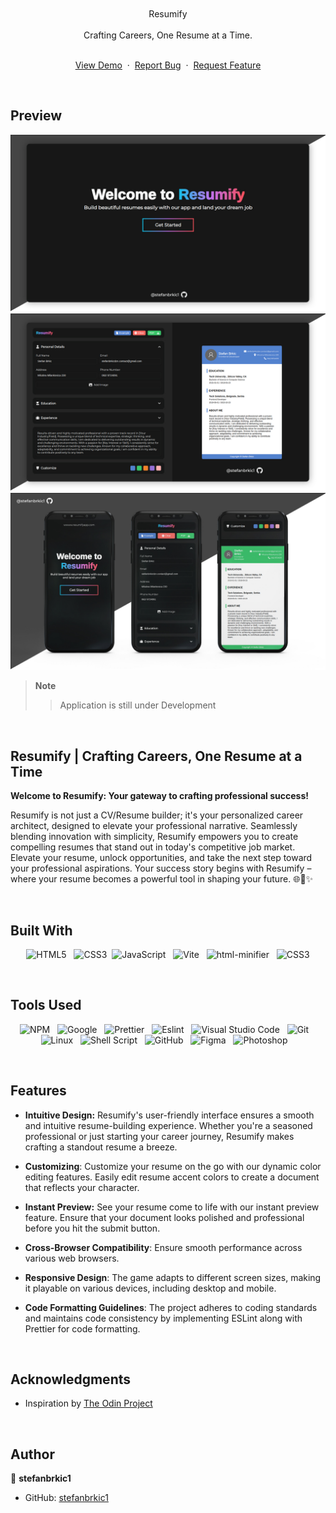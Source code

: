<br>
<br>

<div align="center">
<div>Resumify</div>
<br>
Crafting Careers, One Resume at a Time.
<br>
<br>
  <p>
    <a href="https://stefanbrkic1.github.io/cv-app/">View Demo</a>
    &nbsp;·&nbsp;
    <a href="https://github.com/stefanbrkic1/cv-app/issues">Report Bug</a>
    &nbsp;·&nbsp;
    <a href="https://github.com/stefanbrkic1/cv-app/issues">Request Feature</a>
  </p>

</div>

<br>
<!-- ABOUT THE PROJECT -->

## Preview

![Preview](<./src/assets/img/GitHub(MainPage).jpg>)
![Preview](<./src/assets/img/GitHub(MainPage)2.jpg>)
![Preview](<./src/assets/img/GitHub(PHONES).jpg>)

> **Note**
>
> > Application is still under Development

<br>

## Resumify | Crafting Careers, One Resume at a Time

**Welcome to Resumify: Your gateway to crafting professional success!**

Resumify is not just a CV/Resume builder; it's your personalized career architect, designed to elevate your professional narrative. Seamlessly blending innovation with simplicity, Resumify empowers you to create compelling resumes that stand out in today's competitive job market.
Elevate your resume, unlock opportunities, and take the next step toward your professional aspirations. Your success story begins with Resumify – where your resume becomes a powerful tool in shaping your future. 🌐📄✨

<br>

## Built With

<div align=center>

![HTML5](https://img.shields.io/badge/html5-%23E34F26.svg?style=for-the-badge&logo=html5&logoColor=white) &nbsp;&nbsp;![CSS3](https://img.shields.io/badge/css3-%231572B6.svg?style=for-the-badge&logo=css3&logoColor=white)&nbsp;&nbsp;![JavaScript](https://img.shields.io/badge/ES6%20Modules%20-%23F7DF1E.svg?style=for-the-badge&logo=javascript&logoColor=black) &nbsp;&nbsp;![Vite](https://img.shields.io/badge/vite-%23E34F26.svg?style=for-the-badge&logo=vite&logoColor=white) &nbsp;&nbsp;![html-minifier](https://img.shields.io/badge/html%20minifier-A90533?style=for-the-badge&logo=html5&logoColor=white) &nbsp;&nbsp;![CSS3](https://img.shields.io/badge/css_minifier-2C2D72.svg?style=for-the-badge&logo=css3&logoColor=white)

</div>

<br>

## Tools Used

<div align=center>
  
![NPM](https://img.shields.io/badge/npm-CB3837?style=for-the-badge&logo=npm&logoColor=white) &nbsp;&nbsp;![Google](https://img.shields.io/badge/google-DA4437?style=for-the-badge&logo=google&logoColor=white) &nbsp;&nbsp;![Prettier](https://img.shields.io/badge/prettier-1A2C34?style=for-the-badge&logo=prettier&logoColor=F7BA3E) &nbsp;&nbsp;![Eslint](https://img.shields.io/badge/eslint-3A33D1?style=for-the-badge&logo=eslint&logoColor=white) &nbsp;&nbsp;![Visual Studio Code](https://img.shields.io/badge/VS%20Code-0078d7.svg?style=for-the-badge&logo=visual-studio-code&logoColor=white) &nbsp;&nbsp;![Git](https://img.shields.io/badge/Git-F05032?style=for-the-badge&logo=git&logoColor=white) &nbsp;&nbsp;![Linux](https://img.shields.io/badge/linux-FCC624?style=for-the-badge&logo=linux&logoColor=black) &nbsp;&nbsp;![Shell Script](https://img.shields.io/badge/Terminal-241F31?style=for-the-badge&logo=gnu-bash&logoColor=white) &nbsp;&nbsp;![GitHub](https://img.shields.io/badge/github-181717?style=for-the-badge&logo=github&logoColor=white) &nbsp;&nbsp;![Figma](https://img.shields.io/badge/figma-F24E1E?style=for-the-badge&logo=figma&logoColor=white) &nbsp;&nbsp;![Photoshop](https://img.shields.io/badge/adobephotoshop-31A8FF?style=for-the-badge&logo=adobephotoshop&logoColor=white) &nbsp;&nbsp;

</div>

<br>

## Features

- **Intuitive Design:** Resumify's user-friendly interface ensures a smooth and intuitive resume-building experience. Whether you're a seasoned professional or just starting your career journey, Resumify makes crafting a standout resume a breeze.

- **Customizing**: Customize your resume on the go with our dynamic color editing features. Easily edit resume accent colors to create a document that reflects your character.

- **Instant Preview:** See your resume come to life with our instant preview feature. Ensure that your document looks polished and professional before you hit the submit button.

- **Cross-Browser Compatibility**: Ensure smooth performance across various web browsers.

- **Responsive Design**: The game adapts to different screen sizes, making it playable on various devices, including desktop and mobile.

- **Code Formatting Guidelines**: The project adheres to coding standards and maintains code consistency by implementing ESLint along with Prettier for code formatting.

<br>

<!-- ACKNOWLEDGMENTS -->

## Acknowledgments

- Inspiration by [The Odin Project](https://www.theodinproject.com/)

<br>

## Author

👤 **stefanbrkic1**

- GitHub: [stefanbrkic1](https://github.com/stefanbrkic1)
